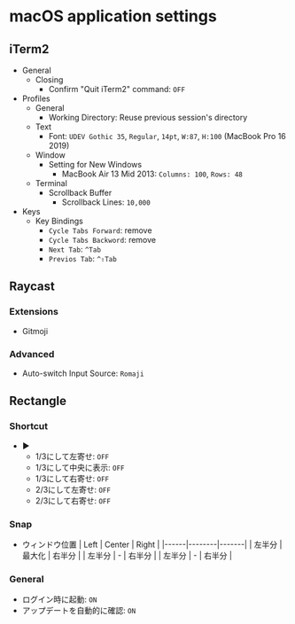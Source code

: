 macOS application settings
==========================

iTerm2
------

* General
  * Closing
    * Confirm "Quit iTerm2" command: `OFF`
* Profiles
  * General
    * Working Directory: Reuse previous session's directory
  * Text
    * Font: `UDEV Gothic 35`, `Regular`, `14pt`, `W:87`, `H:100` (MacBook Pro 16 2019)
  * Window
    * Setting for New Windows
      * MacBook Air 13 Mid 2013: `Columns: 100`, `Rows: 48`
  * Terminal
    * Scrollback Buffer
      * Scrollback Lines: `10,000`
* Keys
  * Key Bindings
    * `Cycle Tabs Forward`: remove
    * `Cycle Tabs Backword`: remove
    * `Next Tab`: `^Tab`
    * `Previos Tab`: `^⇧Tab`


Raycast
-------

### Extensions

* Gitmoji

### Advanced

* Auto-switch Input Source: `Romaji`


Rectangle
---------

### Shortcut

* ▶
  * 1/3にして左寄せ: `OFF`
  * 1/3にして中央に表示: `OFF`
  * 1/3にして右寄せ: `OFF`
  * 2/3にして左寄せ: `OFF`
  * 2/3にして右寄せ: `OFF`

### Snap

* ウィンドウ位置
  | Left | Center | Right |
  |------|--------|-------|
  | 左半分 | 最大化 | 右半分 |
  | 左半分 | - | 右半分 |
  | 左半分 | - | 右半分 |

### General

* ログイン時に起動: `ON`
* アップデートを自動的に確認: `ON`
